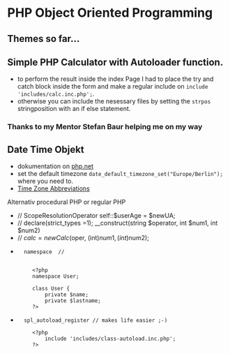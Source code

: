# PHP Object Oriented Programming

## Themes so far...

## Simple PHP Calculator with Autoloader function.
- to perform the result inside the index Page I had to place the try and catch block inside the form and make a regular include on ``include 'includes/calc.inc.php';``.
- otherwise you can include the nesessary files by setting the ``strpos`` stringposition with an if else statement.
### Thanks to my Mentor Stefan Baur helping me on my way

## Date Time Objekt

- dokumentation on [php.net](https://www.php.net/manual/de/datetime.add.php)
- set the default timezone ``date_default_timezone_set("Europe/Berlin");`` where you need to.
- [Time Zone Abbreviations](https://www.timeanddate.com/time/zones/)

Alternativ procedural PHP or regular PHP


- //    ScopeResolutionOperator self::$userAge = $newUA;
- //    declare(strict_types =1); __construct(string $operator, int $num1, int $num2)
- //    $calc = new Calc($oper, (int)$num1, (int)$num2);
-       namespace  // 

```

        <?php
        namespace User;

        class User {
            private $name;
            private $lastname;
        ?>
```
-       spl_autoload_register // makes life easier ;-)
```
        <?php
            include 'includes/class-autoload.inc.php';
        ?>
```

